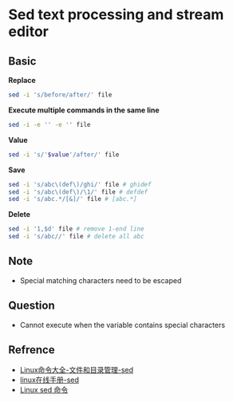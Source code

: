 # Sed text processing and stream editor 
 ## Basic

**Replace**
```sh
sed -i 's/before/after/' file
```
**Execute multiple commands in the same line**
```sh
sed -i -e '' -e '' file
```
**Value**
```sh
sed -i 's/'$value'/after/' file 
```
**Save**
```sh
sed -i 's/abc\(def\)/ghi/' file # ghidef
sed -i 's/abc\(def\)/\1/' file # defdef
sed -i 's/abc.*/[&]/' file # [abc.*] 
```
**Delete**
```sh
sed -i '1,$d' file # remove 1-end line
sed -i 's/abc//' file # delete all abc
```
## Note
- Special matching characters need to be escaped

## Question
- Cannot execute when the variable contains special characters

## Refrence
- [Linux命令大全-文件和目录管理-sed](https://man.linuxde.net/sed)
- [linux在线手册-sed](http://linux.51yip.com/search/sed)
- [Linux sed 命令](https://www.runoob.com/linux/linux-comm-sed.html)